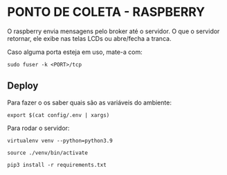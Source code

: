# PONTO DE COLETA - RASPBERRY 
O raspberry envia mensagens pelo broker até o servidor. 
O que o servidor retornar, ele exibe nas telas LCDs ou abre/fecha a tranca.

Caso alguma porta esteja em uso, mate-a com: 
```console
sudo fuser -k <PORT>/tcp
```

## Deploy
Para fazer o os saber quais são as variáveis do ambiente:
```console
export $(cat config/.env | xargs) 
```
Para rodar o servidor:
```console
virtualenv venv --python=python3.9 
```
```console
source ./venv/bin/activate
```
```console
pip3 install -r requirements.txt
```

